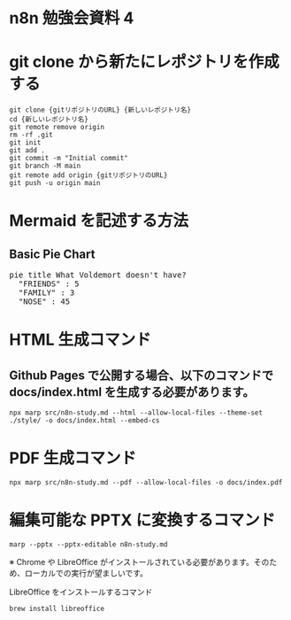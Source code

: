 # n8n 勉強会資料 4

# git clone から新たにレポジトリを作成する

```
git clone {gitリポジトリのURL} {新しいレポジトリ名}
cd {新しいレポジトリ名}
git remote remove origin
rm -rf .git
git init
git add .
git commit -m "Initial commit"
git branch -M main
git remote add origin {gitリポジトリのURL}
git push -u origin main
```

# Mermaid を記述する方法

<!-- Marpと認識させるおまじない -->

## Basic Pie Chart

<!-- class名をmermaidとした要素タグ内に出力するMermaidコードを記載 -->
<pre class="mermaid">
pie title What Voldemort doesn't have?
  "FRIENDS" : 5
  "FAMILY" : 3
  "NOSE" : 45
</pre>

<!-- Mermaidを読み込み -->
<script type="module">
import mermaid from 'https://cdn.jsdelivr.net/npm/mermaid@11.4.1/dist/mermaid.esm.min.mjs';
mermaid.initialize({ startOnLoad: true });
</script>

# HTML 生成コマンド

## Github Pages で公開する場合、以下のコマンドで docs/index.html を生成する必要があります。

```
npx marp src/n8n-study.md --html --allow-local-files --theme-set ./style/ -o docs/index.html --embed-cs
```

# PDF 生成コマンド

```
npx marp src/n8n-study.md --pdf --allow-local-files -o docs/index.pdf
```

# 編集可能な PPTX に変換するコマンド

```
marp --pptx --pptx-editable n8n-study.md
```

※ Chrome や LibreOffice がインストールされている必要があります。そのため、ローカルでの実行が望ましいです。

LibreOffice をインストールするコマンド

```
brew install libreoffice
```
